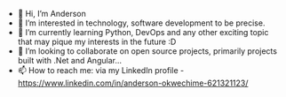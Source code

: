 - 👋 Hi, I’m Anderson
- 👀 I’m interested in technology, software development to be precise.
- 🌱 I’m currently learning Python, DevOps and any other exciting topic that may pique my interests in the future :D
- 💞️ I’m looking to collaborate on open source projects, primarily projects built with .Net and Angular...
- 📫 How to reach me: via my LinkedIn profile - https://www.linkedin.com/in/anderson-okwechime-621321123/

<!---
andersonGolden/andersonGolden is a ✨ special ✨ repository because its `README.md` (this file) appears on your GitHub profile.
You can click the Preview link to take a look at your changes.
--->
